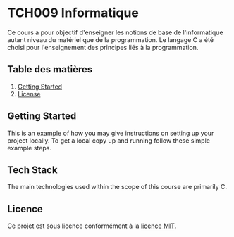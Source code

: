 # TCH009 Informatique
Ce cours a pour objectif d'enseigner les notions de base de l'informatique autant niveau du matériel que de la programmation. Le langage C a été choisi pour l'enseignement des principes liés à la programmation.

## Table des matières

1. [Getting Started](#Getting-Started)
2. [License](#License)

## Getting Started
This is an example of how you may give instructions on setting up your project locally. To get a local copy up and running follow these simple example steps.

## Tech Stack
The main technologies used within the scope of this course are primarily C.

## Licence
Ce projet est sous licence conformément à la [licence MIT](LICENSE).
